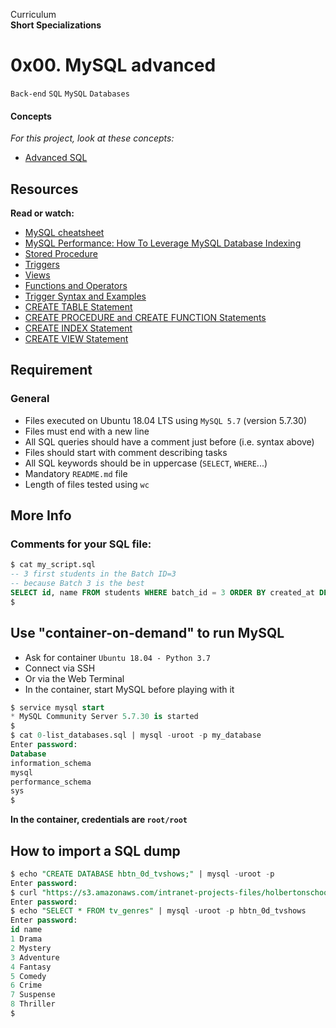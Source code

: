 Curriculum <br>
**Short Specializations** <br>

# 0x00. MySQL advanced

`Back-end` `SQL` `MySQL` `Databases`

#### Concepts

_For this project, look at these concepts:_

* [Advanced SQL](https://www.intranet.alxswe.com/concepts/555)

## Resources

**Read or watch:**

* [MySQL cheatsheet](https://www.devhints.io/mysql)
* [MySQL Performance: How To Leverage MySQL Database Indexing](https://www.liquidweb.com/kb/mysql-optimization-how-to-leverage-mysql-database-indexing/)
* [Stored Procedure](https://www.w3resource.com/mysql/mysql-procedure.php)
* [Triggers](https://www.w3resource.com/mysql/mysql-triggers.php)
* [Views](https://www.w3resource.com/mysql/mysql-views.php)
* [Functions and Operators](https://dev.mysql.com/doc/refman/5.7/en/functions.html)
* [Trigger Syntax and Examples](https://dev.mysql.com/doc/refman/5.7/en/trigger-syntax.html)
* [CREATE TABLE Statement](https://dev.mysql.com/doc/refman/5.7/en/create-table.html)
* [CREATE PROCEDURE and CREATE FUNCTION Statements](https://dev.mysql.com/doc/refman/5.7/en/create-procedure.html)
* [CREATE INDEX Statement](https://dev.mysql.com/doc/refman/5.7/en/create-index.html)
* [CREATE VIEW Statement](https://dev.mysql.com/doc/refman/5.7/en/create-view.html)

## Requirement

### General

* Files executed on Ubuntu 18.04 LTS using `MySQL 5.7` (version 5.7.30)
* Files must end with a new line
* All SQL queries should have a comment just before (i.e. syntax above)
* Files should start with comment describing tasks
* All SQL keywords should be in uppercase (`SELECT`, `WHERE`...)
* Mandatory `README.md` file
* Length of files tested using `wc`

## More Info

### Comments for your SQL file:

```sql
$ cat my_script.sql
-- 3 first students in the Batch ID=3
-- because Batch 3 is the best
SELECT id, name FROM students WHERE batch_id = 3 ORDER BY created_at DESC LIMIT 3;
$
```

## Use "container-on-demand" to run MySQL

* Ask for container `Ubuntu 18.04 - Python 3.7`
* Connect via SSH
* Or via the Web Terminal
* In the container, start MySQL before playing with it

```sql
$ service mysql start
* MySQL Community Server 5.7.30 is started
$
$ cat 0-list_databases.sql | mysql -uroot -p my_database
Enter password:
Database
information_schema
mysql
performance_schema
sys
$
```

**In the container, credentials are `root/root`**

## How to import a SQL dump

```sql
$ echo "CREATE DATABASE hbtn_0d_tvshows;" | mysql -uroot -p
Enter password:
$ curl "https://s3.amazonaws.com/intranet-projects-files/holbertonschool-higher-level_programming+/274/hbtn_0d_tvshows.sql" -s | mysql -uroot -p hbtn_0d_tvshows
Enter password:
$ echo "SELECT * FROM tv_genres" | mysql -uroot -p hbtn_0d_tvshows
Enter password:
id name
1 Drama
2 Mystery
3 Adventure
4 Fantasy
5 Comedy
6 Crime
7 Suspense
8 Thriller
$
```

